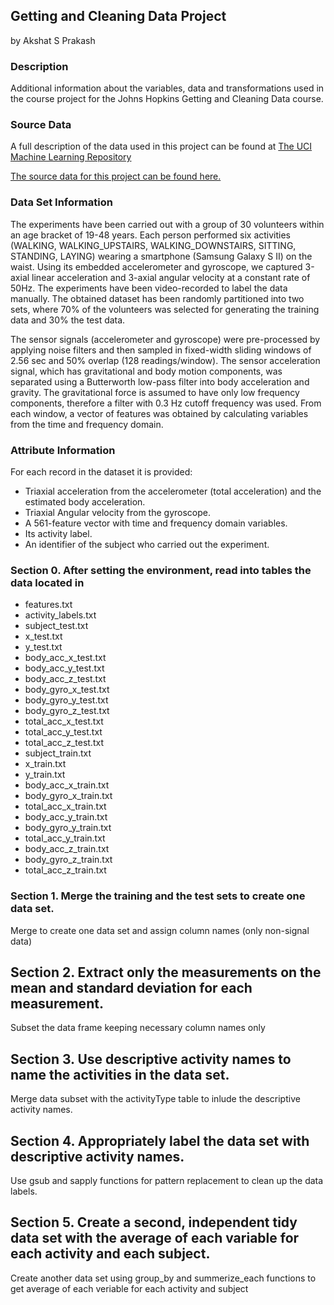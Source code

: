 ## Getting and Cleaning Data Project

by Akshat S Prakash

### Description
Additional information about the variables, data and transformations used in the course project for the Johns Hopkins Getting and Cleaning Data course.

### Source Data
A full description of the data used in this project can be found at [The UCI Machine Learning Repository](http://archive.ics.uci.edu/ml/datasets/Human+Activity+Recognition+Using+Smartphones)

[The source data for this project can be found here.](https://d396qusza40orc.cloudfront.net/getdata%2Fprojectfiles%2FUCI%20HAR%20Dataset.zip)

### Data Set Information
The experiments have been carried out with a group of 30 volunteers within an age bracket of 19-48 years. Each person performed six activities (WALKING, WALKING_UPSTAIRS, WALKING_DOWNSTAIRS, SITTING, STANDING, LAYING) wearing a smartphone (Samsung Galaxy S II) on the waist. Using its embedded accelerometer and gyroscope, we captured 3-axial linear acceleration and 3-axial angular velocity at a constant rate of 50Hz. The experiments have been video-recorded to label the data manually. The obtained dataset has been randomly partitioned into two sets, where 70% of the volunteers was selected for generating the training data and 30% the test data. 

The sensor signals (accelerometer and gyroscope) were pre-processed by applying noise filters and then sampled in fixed-width sliding windows of 2.56 sec and 50% overlap (128 readings/window). The sensor acceleration signal, which has gravitational and body motion components, was separated using a Butterworth low-pass filter into body acceleration and gravity. The gravitational force is assumed to have only low frequency components, therefore a filter with 0.3 Hz cutoff frequency was used. From each window, a vector of features was obtained by calculating variables from the time and frequency domain.

### Attribute Information
For each record in the dataset it is provided: 
- Triaxial acceleration from the accelerometer (total acceleration) and the estimated body acceleration. 
- Triaxial Angular velocity from the gyroscope. 
- A 561-feature vector with time and frequency domain variables. 
- Its activity label. 
- An identifier of the subject who carried out the experiment.

### Section 0. After setting the environment, read into tables the data located in
- features.txt
- activity_labels.txt
- subject_test.txt
- x_test.txt
- y_test.txt
- body_acc_x_test.txt
- body_acc_y_test.txt
- body_acc_z_test.txt
- body_gyro_x_test.txt
- body_gyro_y_test.txt
- body_gyro_z_test.txt
- total_acc_x_test.txt
- total_acc_y_test.txt
- total_acc_z_test.txt
- subject_train.txt
- x_train.txt
- y_train.txt
- body_acc_x_train.txt
- body_gyro_x_train.txt
- total_acc_x_train.txt
- body_acc_y_train.txt
- body_gyro_y_train.txt
- total_acc_y_train.txt
- body_acc_z_train.txt
- body_gyro_z_train.txt
- total_acc_z_train.txt


### Section 1. Merge the training and the test sets to create one data set.
Merge to create one data set and assign column names (only non-signal data)


## Section 2. Extract only the measurements on the mean and standard deviation for each measurement. 
Subset the data frame keeping necessary column names only

## Section 3. Use descriptive activity names to name the activities in the data set.
Merge data subset with the activityType table to inlude the descriptive activity names.

## Section 4. Appropriately label the data set with descriptive activity names.
Use gsub and sapply functions for pattern replacement to clean up the data labels.

## Section 5. Create a second, independent tidy data set with the average of each variable for each activity and each subject. 
Create another data set using group_by and summerize_each functions 
to get average of each veriable for each activity and subject
